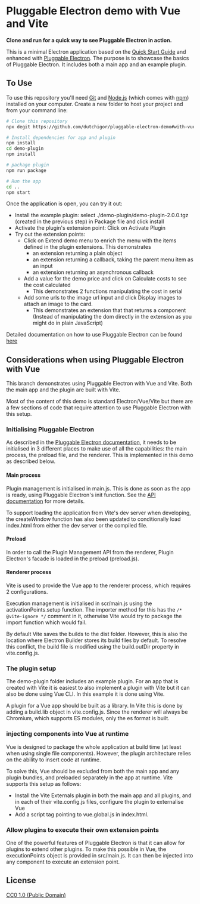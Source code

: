 # Pluggable Electron demo with Vue and Vite

**Clone and run for a quick way to see Pluggable Electron in action.**

This is a minimal Electron application based on the [Quick Start Guide](https://electronjs.org/docs/tutorial/quick-start)
and enhanced with [Pluggable Electron](https://github.com/dutchigor/pluggable-electron). The purpose is to showcase the basics of Pluggable Electron. It includes both a main app and an example plugin.

## To Use

To use this repository you'll need [Git](https://git-scm.com) and [Node.js](https://nodejs.org/en/download/) (which comes with [npm](http://npmjs.com)) installed on your computer. Create a new folder to host your project and from your command line:

```bash
# Clone this repository
npx degit https://github.com/dutchigor/pluggable-electron-demo#with-vue

# Install dependencies for app and plugin
npm install
cd demo-plugin
npm install

# package plugin
npm run package

# Run the app
cd ..
npm start
```

Once the application is open, you can try it out:

- Install the example plugin: select ./demo-plugin/demo-plugin-2.0.0.tgz (created in the previous step) in Package file and click install
- Activate the plugin's extension point: Click on Activate Plugin
- Try out the extension points:
  - Click on Extend demo menu to enrich the menu with the items defined in the plugin extensions. This demonstrates
    - an extension returning a plain object
    - an extension returning a callback, taking the parent menu item as an input
    - an extension returning an asynchronous callback
  - Add a value for the demo price and click on Calculate costs to see the cost calculated
    - This demonstrates 2 functions manipulating the cost in serial
  - Add some urls to the image url input and click Display images to attach an image to the card.
    - This demonstrates an extension that that returns a component (Instead of manipulating the dom directly in the extension as you might do in plain JavaScript)

Detailed documentation on how to use Pluggable Electron can be found [here](https://github.com/dutchigor/pluggable-electron/wiki)

## Considerations when using Pluggable Electron with Vue
This branch demonstrates using Pluggable Electron with Vue and Vite. Both the main app and the plugin are built with Vite.

Most of the content of this demo is standard Electron/Vue/Vite but there are a few sections of code that require attention to use Pluggable Electron with this setup.

### Initialising Pluggable Electron
As described in the [Pluggable Electron documentation](https://github.com/dutchigor/pluggable-electron/wiki#plugin-lifecycle), it needs to be initialised in 3 different places to make use of all the capabilities: the main process, the preload file, and the renderer. This is implemented in this demo as described below.

#### Main process
Plugin management is initialised in main.js. This is done as soon as the app is ready, using Pluggable Electron's init function. See the [API documentation](https://github.com/dutchigor/pluggable-electron/wiki/Plugin-manager-API#initfacade-pluginspath--pluginmanager) for more details.

To support loading the application from Vite's dev server when developing, the createWindow function has also been updated to conditionally load index.html from either the dev server or the compiled file. 

#### Preload
In order to call the Plugin Management API from the renderer, Plugin Electron's facade is loaded in the preload (preload.js).

#### Renderer process
Vite is used to provide the Vue app to the renderer process, which requires 2 configurations.

Execution management is initialised in scr/main.js using the activationPoints.setup function. The importer method for this has the `/* @vite-ignore */` comment in it, otherwise Vite would try to package the import function which would fail.

 By default Vite saves the builds to the dist folder. However, this is also the location where Electron Builder stores its build files by default. To resolve this conflict, the build file is modified using the build.outDir property in vite.config.js.

### The plugin setup
The demo-plugin folder includes an example plugin. For an app that is created with Vite it is easiest to also implement a plugin with Vite but it can also be done using Vue CLI. In this example it is done using Vite.

A plugin for a Vue app should be built as a library. In Vite this is done by adding a build.lib object in vite.config.js. Since the renderer will always be Chromium, which supports ES modules, only the es format is built.

### injecting components into Vue at runtime
Vue is designed to package the whole application at build time (at least when using single file components). However, the plugin architecture relies on the ability to insert code at runtime.

To solve this, Vue should be excluded from both the main app and any plugin bundles, and preloaded separately in the app at runtime. Vite supports this setup as follows:
- Install the Vite Externals plugin in both the main app and all plugins, and in each of their vite.config.js files, configure the plugin to externalise Vue
- Add a script tag pointing to vue.global.js in index.html.

### Allow plugins to execute their own extension points
One of the powerful features of Pluggable Electron is that it can allow for plugins to extend other plugins. To make this possible in Vue, the executionPoints object is provided in src/main.js. It can then be injected into any component to execute an extension point.

## License

[CC0 1.0 (Public Domain)](LICENSE.md)
